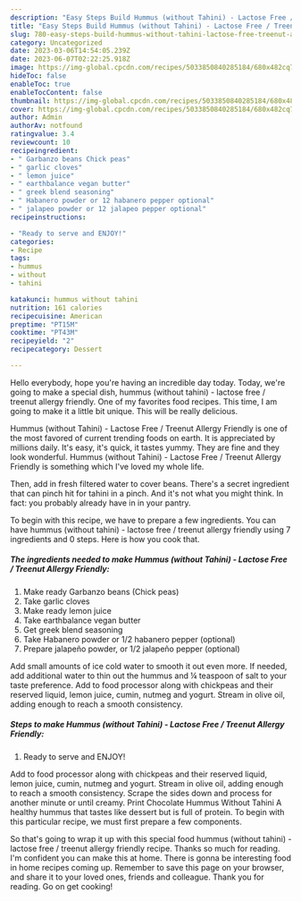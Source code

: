 ```yaml
---
description: "Easy Steps Build Hummus (without Tahini) - Lactose Free / Treenut Allergy Friendly the Delicious}"
title: "Easy Steps Build Hummus (without Tahini) - Lactose Free / Treenut Allergy Friendly the Delicious}"
slug: 780-easy-steps-build-hummus-without-tahini-lactose-free-treenut-allergy-friendly-the-delicious
category: Uncategorized
date: 2023-03-06T14:54:05.239Z
date: 2023-06-07T02:22:25.918Z
image: https://img-global.cpcdn.com/recipes/5033850840285184/680x482cq70/hummus-without-tahini-lactose-free-treenut-allergy-friendly-recipe-main-photo.jpg
hideToc: false
enableToc: true
enableTocContent: false
thumbnail: https://img-global.cpcdn.com/recipes/5033850840285184/680x482cq70/hummus-without-tahini-lactose-free-treenut-allergy-friendly-recipe-main-photo.jpg
cover: https://img-global.cpcdn.com/recipes/5033850840285184/680x482cq70/hummus-without-tahini-lactose-free-treenut-allergy-friendly-recipe-main-photo.jpg
author: Admin
authorAv: notfound
ratingvalue: 3.4
reviewcount: 10
recipeingredient:
- " Garbanzo beans Chick peas"
- " garlic cloves"
- " lemon juice"
- " earthbalance vegan butter"
- " greek blend seasoning"
- " Habanero powder or 12 habanero pepper optional"
- " jalapeo powder or 12 jalapeo pepper optional"
recipeinstructions:

- "Ready to serve and ENJOY!"
categories:
- Recipe
tags:
- hummus
- without
- tahini

katakunci: hummus without tahini 
nutrition: 161 calories
recipecuisine: American
preptime: "PT15M"
cooktime: "PT43M"
recipeyield: "2"
recipecategory: Dessert

---
```



Hello everybody, hope you're having an incredible day today. Today, we're going to make a special dish, hummus (without tahini) - lactose free / treenut allergy friendly. One of my favorites food recipes. This time, I am going to make it a little bit unique. This will be really delicious.

Hummus (without Tahini) - Lactose Free / Treenut Allergy Friendly is one of the most favored of current trending foods on earth. It is appreciated by millions daily. It's easy, it's quick, it tastes yummy. They are fine and they look wonderful. Hummus (without Tahini) - Lactose Free / Treenut Allergy Friendly is something which I've loved my whole life.

Then, add in fresh filtered water to cover beans. There&#39;s a secret ingredient that can pinch hit for tahini in a pinch. And it&#39;s not what you might think. In fact: you probably already have in in your pantry.


To begin with this recipe, we have to prepare a few ingredients. You can have hummus (without tahini) - lactose free / treenut allergy friendly using 7 ingredients and 0 steps. Here is how you cook that.

<!--inarticleads1-->

##### The ingredients needed to make Hummus (without Tahini) - Lactose Free / Treenut Allergy Friendly:

1. Make ready  Garbanzo beans (Chick peas)
1. Take  garlic cloves
1. Make ready  lemon juice
1. Take  earthbalance vegan butter
1. Get  greek blend seasoning
1. Take  Habanero powder or 1/2 habanero pepper (optional)
1. Prepare  jalapeño powder, or 1/2 jalapeño pepper (optional)


Add small amounts of ice cold water to smooth it out even more. If needed, add additional water to thin out the hummus and ¼ teaspoon of salt to your taste preference. Add to food processor along with chickpeas and their reserved liquid, lemon juice, cumin, nutmeg and yogurt. Stream in olive oil, adding enough to reach a smooth consistency. 

<!--inarticleads2-->

##### Steps to make Hummus (without Tahini) - Lactose Free / Treenut Allergy Friendly:


1. Ready to serve and ENJOY!

Add to food processor along with chickpeas and their reserved liquid, lemon juice, cumin, nutmeg and yogurt. Stream in olive oil, adding enough to reach a smooth consistency. Scrape the sides down and process for another minute or until creamy. Print Chocolate Hummus Without Tahini A healthy hummus that tastes like dessert but is full of protein. To begin with this particular recipe, we must first prepare a few components. 

So that's going to wrap it up with this special food hummus (without tahini) - lactose free / treenut allergy friendly recipe. Thanks so much for reading. I'm confident you can make this at home. There is gonna be interesting food in home recipes coming up. Remember to save this page on your browser, and share it to your loved ones, friends and colleague. Thank you for reading. Go on get cooking!
